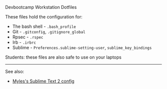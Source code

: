 Devbootcamp Workstation Dotfiles

These files hold the configuration for:

* The bash shell - `.bash_profile`
* Git - `.gitconfig`, `.gitignore_global`
* Rpsec - `.rspec`
* Irb - `.irbrc`
* Sublime - `Preferences.sublime-setting-user`, `sublime_key_bindings`

Students: these files are also safe to use on your laptops

---

See also:

* [Myles's Sublime Text 2 config](https://github.com/quackingduck/sublime-conf)
